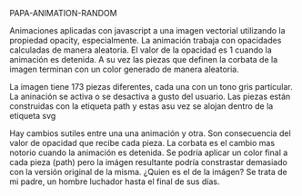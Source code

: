 PAPA-ANIMATION-RANDOM

Animaciones aplicadas con javascript a una imagen vectorial  utilizando la propiedad opacity, especialmente. La animación trabaja con opacidades calculadas de manera aleatoria. El valor de la opacidad es 1 cuando la animación es detenida. A su vez las  piezas que definen la corbata de la imagen  terminan con un color generado de manera aleatoria. 

La imagen tiene 173 piezas diferentes, cada una con un tono  gris particular. La aninación se activa o se desactiva a gusto del usuario. Las piezas están construidas con la etiqueta path  y estas asu vez se alojan dentro de la etiqueta svg

Hay cambios sutiles entre una una animación y otra. Son consecuencia del valor de  opacidad que recibe cada pieza. La corbata es el cambio mas notorio cuando la animación es detenida. Se podría aplicar un color final a cada pieza (path)  pero la imágen resultante podría constrastar demasiado con la versión original de la misma. ¿Quien  es el de la imágen? Se trata de mi padre, un hombre luchador hasta el final de sus días.    
